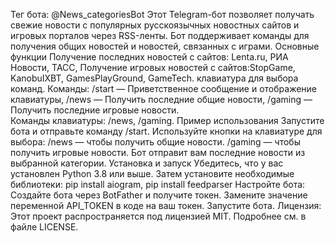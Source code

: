Тег бота: @News_categoriesBot
Этот Telegram-бот позволяет получать свежие новости с популярных русскоязычных новостных сайтов и игровых порталов через RSS-ленты. Бот поддерживает команды для получения общих новостей и новостей, связанных с играми.
Основные функции
Получение последних новостей с сайтов: Lenta.ru, РИА Новости, ТАСС,
Получение игровых новостей с сайтов:StopGame, KanobuIXBT, GamesPlayGround, GameTech.
клавиатура для выбора команд.
Команды: /start — Приветственное сообщение и отображение клавиатуры, /news — Получить последние общие новости, /gaming — Получить последние игровые новости.  
Команды клавиатуры: /news, /gaming.
Пример использования
Запустите бота и отправьте команду /start.
Используйте кнопки на клавиатуре для выбора:
/news — чтобы получить общие новости.
/gaming — чтобы получить игровые новости.
Бот отправит вам последние новости из выбранной категории.
Установка и запуск
Убедитесь, что у вас установлен Python 3.8 или выше. Затем установите необходимые библиотеки: pip install aiogram, pip install feedparser
Настройте бота:
Создайте бота через BotFather и получите токен.
Замените значение переменной API_TOKEN в коде на ваш токен.
Запустите бота.
Лицензия: Этот проект распространяется под лицензией MIT. Подробнее см. в файле LICENSE.
